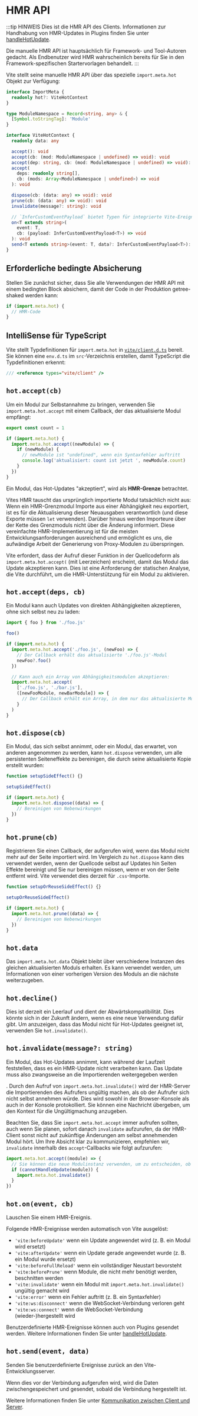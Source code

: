 # HMR API

:::tip HINWEIS
Dies ist die HMR API des Clients. Informationen zur Handhabung von HMR-Updates in Plugins finden Sie unter [handleHotUpdate](./api-plugin#handlehotupdate).

Die manuelle HMR API ist hauptsächlich für Framework- und Tool-Autoren gedacht. Als Endbenutzer wird HMR wahrscheinlich bereits für Sie in den Framework-spezifischen Startervorlagen behandelt.
:::

Vite stellt seine manuelle HMR API über das spezielle `import.meta.hot` Objekt zur Verfügung:

```ts
interface ImportMeta {
  readonly hot?: ViteHotContext
}

type ModuleNamespace = Record<string, any> & {
  [Symbol.toStringTag]: 'Module'
}

interface ViteHotContext {
  readonly data: any

  accept(): void
  accept(cb: (mod: ModuleNamespace | undefined) => void): void
  accept(dep: string, cb: (mod: ModuleNamespace | undefined) => void): void
  accept(
    deps: readonly string[],
    cb: (mods: Array<ModuleNamespace | undefined>) => void
  ): void

  dispose(cb: (data: any) => void): void
  prune(cb: (data: any) => void): void
  invalidate(message?: string): void

  // `InferCustomEventPayload` bietet Typen für integrierte Vite-Ereignisse
  on<T extends string>(
    event: T,
    cb: (payload: InferCustomEventPayload<T>) => void
  ): void
  send<T extends string>(event: T, data?: InferCustomEventPayload<T>): void
}
```

## Erforderliche bedingte Absicherung

Stellen Sie zunächst sicher, dass Sie alle Verwendungen der HMR API mit einem bedingten Block absichern, damit der Code in der Produktion getree-shaked werden kann:

```js
if (import.meta.hot) {
  // HMR-Code
}
```

## IntelliSense für TypeScript

Vite stellt Typdefinitionen für `import.meta.hot` in [`vite/client.d.ts`](https://github.com/vitejs/vite/blob/main/packages/vite/client.d.ts) bereit. Sie können eine `env.d.ts` im `src`-Verzeichnis erstellen, damit TypeScript die Typdefinitionen erkennt:

```ts
/// <reference types="vite/client" />
```

## `hot.accept(cb)`

Um ein Modul zur Selbstannahme zu bringen, verwenden Sie `import.meta.hot.accept` mit einem Callback, der das aktualisierte Modul empfängt:

```js
export const count = 1

if (import.meta.hot) {
  import.meta.hot.accept((newModule) => {
    if (newModule) {
      // newModule ist "undefined", wenn ein Syntaxfehler auftritt
      console.log('aktualisiert: count ist jetzt ', newModule.count)
    }
  })
}
```

Ein Modul, das Hot-Updates "akzeptiert", wird als **HMR-Grenze** betrachtet.

Vites HMR tauscht das ursprünglich importierte Modul tatsächlich nicht aus: Wenn ein HMR-Grenzmodul Importe aus einer Abhängigkeit neu exportiert, ist es für die Aktualisierung dieser Neuausgaben verantwortlich (und diese Exporte müssen `let` verwenden). Darüber hinaus werden Importeure über der Kette des Grenzmoduls nicht über die Änderung informiert. Diese vereinfachte HMR-Implementierung ist für die meisten Entwicklungsanforderungen ausreichend und ermöglicht es uns, die aufwändige Arbeit der Generierung von Proxy-Modulen zu überspringen.

Vite erfordert, dass der Aufruf dieser Funktion in der Quellcodeform als `import.meta.hot.accept(` (mit Leerzeichen) erscheint, damit das Modul das Update akzeptieren kann. Dies ist eine Anforderung der statischen Analyse, die Vite durchführt, um die HMR-Unterstützung für ein Modul zu aktivieren.

## `hot.accept(deps, cb)`

Ein Modul kann auch Updates von direkten Abhängigkeiten akzeptieren, ohne sich selbst neu zu laden:

```js
import { foo } from './foo.js'

foo()

if (import.meta.hot) {
  import.meta.hot.accept('./foo.js', (newFoo) => {
    // Der Callback erhält das aktualisierte './foo.js'-Modul
    newFoo?.foo()
  })

  // Kann auch ein Array von Abhängigkeitsmodulen akzeptieren:
  import.meta.hot.accept(
    ['./foo.js', './bar.js'],
    ([newFooModule, newBarModule]) => {
      // Der Callback erhält ein Array, in dem nur das aktualisierte Modul nicht null ist. Wenn das Update nicht erfolgreich war (z. B. aufgrund eines Syntaxfehlers), ist das Array leer.
    }
  )
}
```

## `hot.dispose(cb)`

Ein Modul, das sich selbst annimmt, oder ein Modul, das erwartet, von anderen angenommen zu werden, kann `hot.dispose` verwenden, um alle persistenten Seiteneffekte zu bereinigen, die durch seine aktualisierte Kopie erstellt wurden:

```js
function setupSideEffect() {}

setupSideEffect()

if (import.meta.hot) {
  import.meta.hot.dispose((data) => {
    // Bereinigen von Nebenwirkungen
  })
}
```

## `hot.prune(cb)`

Registrieren Sie einen Callback, der aufgerufen wird, wenn das Modul nicht mehr auf der Seite importiert wird. Im Vergleich zu `hot.dispose` kann dies verwendet werden, wenn der Quellcode selbst auf Updates hin Seiten Effekte bereinigt und Sie nur bereinigen müssen, wenn er von der Seite entfernt wird. Vite verwendet dies derzeit für `.css`-Importe.

```js
function setupOrReuseSideEffect() {}

setupOrReuseSideEffect()

if (import.meta.hot) {
  import.meta.hot.prune((data) => {
    // Bereinigen von Nebenwirkungen
  })
}
```

## `hot.data`

Das `import.meta.hot.data` Objekt bleibt über verschiedene Instanzen des gleichen aktualisierten Moduls erhalten. Es kann verwendet werden, um Informationen von einer vorherigen Version des Moduls an die nächste weiterzugeben.

## `hot.decline()`

Dies ist derzeit ein Leerlauf und dient der Abwärtskompatibilität. Dies könnte sich in der Zukunft ändern, wenn es eine neue Verwendung dafür gibt. Um anzuzeigen, dass das Modul nicht für Hot-Updates geeignet ist, verwenden Sie `hot.invalidate()`.

## `hot.invalidate(message?: string)`

Ein Modul, das Hot-Updates annimmt, kann während der Laufzeit feststellen, dass es ein HMR-Update nicht verarbeiten kann. Das Update muss also zwangsweise an die Importierenden weitergegeben werden

. Durch den Aufruf von `import.meta.hot.invalidate()` wird der HMR-Server die Importierenden des Aufrufers ungültig machen, als ob der Aufrufer sich nicht selbst annehmen würde. Dies wird sowohl in der Browser-Konsole als auch in der Konsole protokolliert. Sie können eine Nachricht übergeben, um den Kontext für die Ungültigmachung anzugeben.

Beachten Sie, dass Sie `import.meta.hot.accept` immer aufrufen sollten, auch wenn Sie planen, sofort danach `invalidate` aufzurufen, da der HMR-Client sonst nicht auf zukünftige Änderungen am selbst annehmenden Modul hört. Um Ihre Absicht klar zu kommunizieren, empfehlen wir, `invalidate` innerhalb des `accept`-Callbacks wie folgt aufzurufen:

```js
import.meta.hot.accept((module) => {
  // Sie können die neue Modulinstanz verwenden, um zu entscheiden, ob Sie ungültig machen möchten.
  if (cannotHandleUpdate(module)) {
    import.meta.hot.invalidate()
  }
})
```

## `hot.on(event, cb)`

Lauschen Sie einem HMR-Ereignis.

Folgende HMR-Ereignisse werden automatisch von Vite ausgelöst:

- `'vite:beforeUpdate'` wenn ein Update angewendet wird (z. B. ein Modul wird ersetzt)
- `'vite:afterUpdate'` wenn ein Update gerade angewendet wurde (z. B. ein Modul wurde ersetzt)
- `'vite:beforeFullReload'` wenn ein vollständiger Neustart bevorsteht
- `'vite:beforePrune'` wenn Module, die nicht mehr benötigt werden, beschnitten werden
- `'vite:invalidate'` wenn ein Modul mit `import.meta.hot.invalidate()` ungültig gemacht wird
- `'vite:error'` wenn ein Fehler auftritt (z. B. ein Syntaxfehler)
- `'vite:ws:disconnect'` wenn die WebSocket-Verbindung verloren geht
- `'vite:ws:connect'` wenn die WebSocket-Verbindung (wieder-)hergestellt wird

Benutzerdefinierte HMR-Ereignisse können auch von Plugins gesendet werden. Weitere Informationen finden Sie unter [handleHotUpdate](./api-plugin#handlehotupdate).

## `hot.send(event, data)`

Senden Sie benutzerdefinierte Ereignisse zurück an den Vite-Entwicklungsserver.

Wenn dies vor der Verbindung aufgerufen wird, wird die Daten zwischengespeichert und gesendet, sobald die Verbindung hergestellt ist.

Weitere Informationen finden Sie unter [Kommunikation zwischen Client und Server](/guide/api-plugin.html#client-server-communication).

